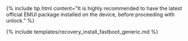 {% include tip.html content="It is highly recommended to have the latest official EMUI package installed on the device, before proceeding with unlock." %}

{% include templates/recovery_install_fastboot_generic.md %}
